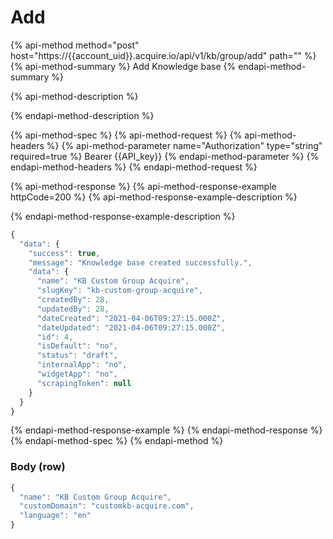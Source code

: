 # Add

{% api-method method="post" host="https://{{account\_uid}}.acquire.io/api/v1/kb/group/add" path="" %}
{% api-method-summary %}
Add Knowledge base
{% endapi-method-summary %}

{% api-method-description %}

{% endapi-method-description %}

{% api-method-spec %}
{% api-method-request %}
{% api-method-headers %}
{% api-method-parameter name="Authorization" type="string" required=true %}
Bearer {{API\_key}}
{% endapi-method-parameter %}
{% endapi-method-headers %}
{% endapi-method-request %}

{% api-method-response %}
{% api-method-response-example httpCode=200 %}
{% api-method-response-example-description %}

{% endapi-method-response-example-description %}

```javascript
{
  "data": {
    "success": true,
    "message": "Knowledge base created successfully.",
    "data": {
      "name": "KB Custom Group Acquire",
      "slugKey": "kb-custom-group-acquire",
      "createdBy": 28,
      "updatedBy": 28,
      "dateCreated": "2021-04-06T09:27:15.000Z",
      "dateUpdated": "2021-04-06T09:27:15.000Z",
      "id": 4,
      "isDefault": "no",
      "status": "draft",
      "internalApp": "no",
      "widgetApp": "no",
      "scrapingToken": null
    }
  }
}
```
{% endapi-method-response-example %}
{% endapi-method-response %}
{% endapi-method-spec %}
{% endapi-method %}

### Body \(row\)

```javascript
{
  "name": "KB Custom Group Acquire",
  "customDomain": "customkb-acquire.com",
  "language": "en"
}
```



